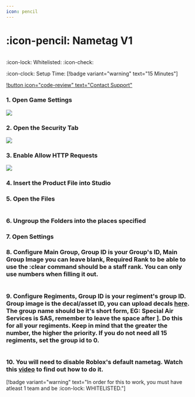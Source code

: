 ```yaml
---
icon: pencil
---
```


# :icon-pencil: Nametag V1

<figure><img src="https://files.gitbook.com/v0/b/gitbook-x-prod.appspot.com/o/spaces%2Fudgwvw8daCrADYEGvCEn%2Fuploads%2FftL5VIVYu8k8z3AIAexC%2FScreenshot%202023-05-07%20at%206.50.30%20PM.png?alt=media&token=80a2f9d3-86c7-4954-b716-f78ec9a09413" alt=""><figcaption></figcaption></figure>

:icon-lock: Whitelisted: :icon-check:

:icon-clock: Setup Time: [!badge variant="warning" text="15 Minutes"]

[!button icon="code-review" text="Contact Support"](https://discord.gg/architech)


### 1. **Open Game Settings**

![](<https://files.gitbook.com/v0/b/gitbook-x-prod.appspot.com/o/spaces%2Fudgwvw8daCrADYEGvCEn%2Fuploads%2F8U67XbRjqf7y6BjDgDkc%2FScreenshot%202022-12-16%20at%205.40.26%20PM.png?alt=media&token=49571fcc-20b0-4efd-96d1-e2b131707fbf>)

### 2\. **Open the Security Tab**

![](<https://files.gitbook.com/v0/b/gitbook-x-prod.appspot.com/o/spaces%2Fudgwvw8daCrADYEGvCEn%2Fuploads%2F3Z69W1viNETCHtC0cDbD%2FScreenshot%202022-12-16%20at%205.42.53%20PM.png?alt=media&token=fec859bb-7265-4066-9ab8-4edc932f430d>)

### 3\. **Enable Allow HTTP Requests**

![](<https://files.gitbook.com/v0/b/gitbook-x-prod.appspot.com/o/spaces%2Fudgwvw8daCrADYEGvCEn%2Fuploads%2FiGhOvQo1KUxanK4hJDak%2FScreenshot%202022-12-16%20at%205.41.25%20PM.png?alt=media&token=74694179-10d6-4227-a17e-470b4669fcb2>)

### 4\. **Insert the Product File into Studio**

### 5\. **Open the Files**


<figure><img src="https://files.gitbook.com/v0/b/gitbook-x-prod.appspot.com/o/spaces%2Fudgwvw8daCrADYEGvCEn%2Fuploads%2FwveXZN9CTSfieyZa2lTn%2FScreenshot%202023-05-07%20at%207.04.20%20PM.png?alt=media&token=f8960303-b437-4fc9-a8a8-8ff96e0de419" alt=""><figcaption></figcaption></figure>



### 6\. **Ungroup the Folders into the places specified**

### 7\. **Open Settings**

### 8\. **Configure Main Group, Group ID is your Group's ID, Main Group Image you can leave blank, Required Rank to be able to use the :clear command should be a staff rank. You can only use numbers when filling it out.**

<figure><img src="https://files.gitbook.com/v0/b/gitbook-x-prod.appspot.com/o/spaces%2Fudgwvw8daCrADYEGvCEn%2Fuploads%2Fs4lnaOBXthG7GV6N7PNO%2FScreenshot%202023-05-07%20at%207.05.38%20PM.png?alt=media&token=b7a57dbd-199c-4d98-b8dd-1f5f6848fbe7" alt=""><figcaption></figcaption></figure>

### 9\. **Configure Regiments, Group ID is your regiment's group ID. Group image is the decal/asset ID, you can upload decals** [**here**](https://create.roblox.com/dashboard/creations?activeTab=Decal)**. The group name should be it's short form, EG: Special Air Services is SAS, remember to leave the space after ]. Do this for all your regiments. Keep in mind that the greater the number, the higher the priority. If you do not need all 15 regiments, set the group id to 0.**

<figure><img src="https://files.gitbook.com/v0/b/gitbook-x-prod.appspot.com/o/spaces%2Fudgwvw8daCrADYEGvCEn%2Fuploads%2F5oq1Rh0r8LQdNkscOD7e%2FScreenshot%202023-05-07%20at%207.07.37%20PM.png?alt=media&token=02b7616f-9d54-4111-8e26-fe12c289a025" alt=""><figcaption></figcaption></figure>

### 10\. **You will need to disable Roblox's default nametag. Watch this** [**video**](https://www.youtube.com/watch?v=-KYC5g4RXlo) **to find out how to do it.**

[!badge variant="warning" text="In order for this to work, you must have atleast 1 team and be :icon-lock: WHITELISTED."]


